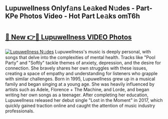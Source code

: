 ## Lupuwellness Onlyf𝚊ns Le𝚊ked N𝚞des - Part-KPe Photos Video - Hot Part Le𝚊ks omT6h

# <h2><a href="http://ac29246.deff.icu/?id=Lupuwellness">🔗 New 👉🔴 Lupuwellness VIDEO Photos</a></h2>

[![Lupuwellness N𝚞des](https://i.imgur.com/rIISA9y.gif)](http://ac29246.deff.icu/?id=Lupuwellness)
Lupuwellness's music is deeply personal, with songs that delve into the complexities of mental health. Tracks like "Pool Party" and "Softly" tackle themes of anxiety, depression, and the desire for connection. She bravely shares her own struggles with these issues, creating a space of empathy and understanding for listeners who grapple with similar challenges. Born in 1995, Lupuwellness grew up in a musical family and began singing at a young age. She was heavily influenced by artists such as Adele, Florence + The Machine, and Lorde, and began writing her own songs as a teenager. After completing her education, Lupuwellness released her debut single "Lost in the Moment" in 2017, which quickly gained traction online and caught the attention of music industry professionals.
